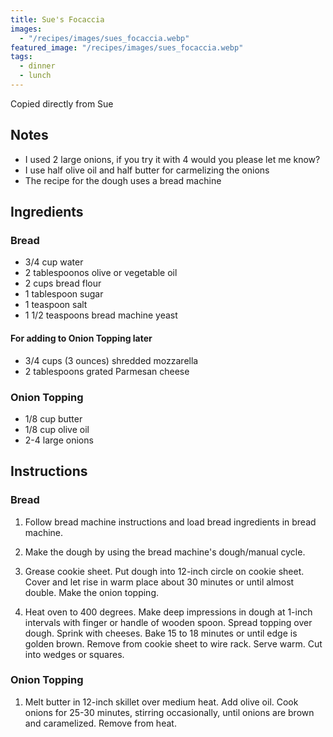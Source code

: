 ```yaml
---
title: Sue's Focaccia
images:
  - "/recipes/images/sues_focaccia.webp"
featured_image: "/recipes/images/sues_focaccia.webp"
tags:
  - dinner
  - lunch
---
```


Copied directly from Sue

## Notes

- I used 2 large onions, if you try it with 4 would you please let me know?
- I use half olive oil and half butter for carmelizing the onions
- The recipe for the dough uses a bread machine

## Ingredients

### Bread

- 3/4 cup water
- 2 tablespoonos olive or vegetable oil
- 2 cups bread flour
- 1 tablespoon sugar
- 1 teaspoon salt
- 1 1/2 teaspoons bread machine yeast

#### For adding to Onion Topping later

- 3/4 cups (3 ounces) shredded mozzarella
- 2 tablespoons grated Parmesan cheese

### Onion Topping

- 1/8 cup butter
- 1/8 cup olive oil
- 2-4 large onions

## Instructions

### Bread

1. Follow bread machine instructions and load bread ingredients in bread machine.

2. Make the dough by using the bread machine's dough/manual cycle.

3. Grease cookie sheet. Put dough into 12-inch circle on cookie sheet.
   Cover and let rise in warm place about 30 minutes or until almost double.
   Make the onion topping.

4. Heat oven to 400 degrees.
   Make deep impressions in dough at 1-inch intervals with finger or handle of wooden spoon.
   Spread topping over dough.
   Sprink with cheeses.
   Bake 15 to 18 minutes or until edge is golden brown.
   Remove from cookie sheet to wire rack.
   Serve warm.
   Cut into wedges or squares.

### Onion Topping

1. Melt butter in 12-inch skillet over medium heat.
   Add olive oil.
   Cook onions for 25-30 minutes, stirring occasionally, until onions are brown and caramelized.
   Remove from heat.
